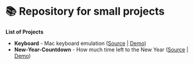 # 📚 Repository for small projects

**List of Projects**
* **Keyboard** - Mac keyboard emulation ([Source](https://github.com/iCherya/Sandbox/tree/master/Keyboard) | [Demo](https://icherya.github.io/Sandbox/Keyboard/))
* **New-Year-Countdown** - How much time left to the New Year ([Source](https://github.com/iCherya/Sandbox/tree/master/New-Year-Countdown) | [Demo](https://icherya.github.io/Sandbox/New-Year-Countdown/))